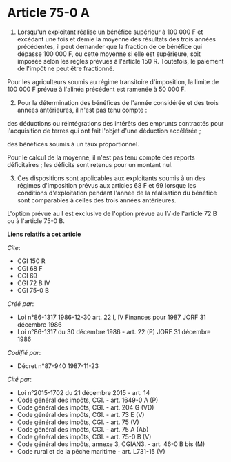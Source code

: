 # Article 75-0 A

1. Lorsqu'un exploitant réalise un bénéfice supérieur à 100 000 F et excédant une fois et demie la moyenne des résultats des
trois années précédentes, il peut demander que la fraction de ce bénéfice qui dépasse 100 000 F, ou cette moyenne si elle est
supérieure, soit imposée selon les règles prévues à l'article 150 R. Toutefois, le paiement de l'impôt ne peut être
fractionné.

Pour les agriculteurs soumis au régime transitoire d'imposition, la limite de 100 000 F prévue à l'alinéa précédent est
ramenée à 50 000 F.

2. Pour la détermination des bénéfices de l'année considérée et des trois années antérieures, il n'est pas tenu compte :

des déductions ou réintégrations des intérêts des emprunts contractés pour l'acquisition de terres qui ont fait l'objet d'une
déduction accélérée ;

des bénéfices soumis à un taux proportionnel.

Pour le calcul de la moyenne, il n'est pas tenu compte des reports déficitaires ; les déficits sont retenus pour un montant
nul.

3. Ces dispositions sont applicables aux exploitants soumis à un des régimes d'imposition prévus aux articles 68 F et 69
lorsque les conditions d'exploitation pendant l'année de la réalisation du bénéfice sont comparables à celles des trois
années antérieures.

L'option prévue au I est exclusive de l'option prévue au IV de l'article 72 B ou à l'article 75-0 B.

**Liens relatifs à cet article**

_Cite_:

  - CGI 150 R
  - CGI 68 F
  - CGI 69
  - CGI 72 B IV
  - CGI 75-0 B

_Créé par_:

  - Loi n°86-1317 1986-12-30 art. 22 I, IV Finances pour 1987 JORF 31 décembre 1986
  - Loi n°86-1317 du 30 décembre 1986 - art. 22 (P) JORF 31 décembre 1986

_Codifié par_:

  - Décret n°87-940 1987-11-23

_Cité par_:

  - Loi n°2015-1702 du 21 décembre 2015 - art. 14
  - Code général des impôts, CGI. - art. 1649-0 A (P)
  - Code général des impôts, CGI. - art. 204 G (VD)
  - Code général des impôts, CGI. - art. 73 E (V)
  - Code général des impôts, CGI. - art. 75 (V)
  - Code général des impôts, CGI. - art. 75 A (Ab)
  - Code général des impôts, CGI. - art. 75-0 B (V)
  - Code général des impôts, annexe 3, CGIAN3. - art. 46-0 B bis (M)
  - Code rural et de la pêche maritime - art. L731-15 (V)
